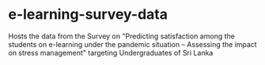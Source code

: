# e-learning-survey-data
Hosts the data from the Survey on "Predicting satisfaction among the students on e-learning under the pandemic situation – Assessing the impact on stress management" targeting Undergraduates of Sri Lanka
